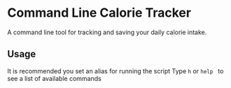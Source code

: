 # Command Line Calorie Tracker
A command line tool for tracking and saving your daily calorie intake.

## Usage
It is recommended you set an alias for running the script 
Type ```h``` or ```help ``` to see a list of available commands
